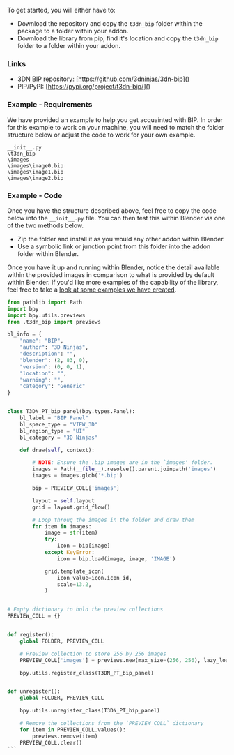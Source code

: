 To get started, you will either have to:

-   Download the repository and copy the `t3dn_bip` folder within the package
    to a folder within your addon.
-   Download the library from pip, find it's location and copy the `t3dn_bip`
    folder to a folder within your addon.

### Links

-   3DN BIP repository: [https://github.com/3dninjas/3dn-bip]()
-   PIP/PyPI: [https://pypi.org/project/t3dn-bip/]()

### Example - Requirements

We have provided an example to help you get acquainted with BIP. In order for
this example to work on your machine, you will need to match the folder
structure below or adjust the code to work for your own example.

```
__init__.py
\t3dn_bip
\images
\images\image0.bip
\images\image1.bip
\images\image2.bip
```

### Example - Code

Once you have the structure described above, feel free to copy the code below
into the `__init__.py` file. You can then test this within Blender via one of
the two methods below.

-   Zip the folder and install it as you would any other addon within Blender.
-   Use a symbolic link or junction point from this folder into the addon folder
    within Blender.

Once you have it up and running within Blender, notice the detail available
within the provided images in comparison to what is provided by default within
Blender.
If you'd like more examples of the capability of the library, feel free to take
a [look at some examples we have created](example.md).

````python
from pathlib import Path
import bpy
import bpy.utils.previews
from .t3dn_bip import previews

bl_info = {
    "name": "BIP",
    "author": "3D Ninjas",
    "description": "",
    "blender": (2, 83, 0),
    "version": (0, 0, 1),
    "location": "",
    "warning": "",
    "category": "Generic"
}


class T3DN_PT_bip_panel(bpy.types.Panel):
    bl_label = "BIP Panel"
    bl_space_type = "VIEW_3D"
    bl_region_type = "UI"
    bl_category = "3D Ninjas"

    def draw(self, context):

        # NOTE: Ensure the .bip images are in the `images' folder.
        images = Path(__file__).resolve().parent.joinpath('images')
        images = images.glob('*.bip')

        bip = PREVIEW_COLL['images']

        layout = self.layout
        grid = layout.grid_flow()

        # Loop throug the images in the folder and draw them
        for item in images:
            image = str(item)
            try:
                icon = bip[image]
            except KeyError:
                icon = bip.load(image, image, 'IMAGE')

            grid.template_icon(
                icon_value=icon.icon_id,
                scale=13.2,
            )


# Empty dictionary to hold the preview collections
PREVIEW_COLL = {}


def register():
    global FOLDER, PREVIEW_COLL

    # Preview collection to store 256 by 256 images
    PREVIEW_COLL['images'] = previews.new(max_size=(256, 256), lazy_load=True)

    bpy.utils.register_class(T3DN_PT_bip_panel)


def unregister():
    global FOLDER, PREVIEW_COLL

    bpy.utils.unregister_class(T3DN_PT_bip_panel)

    # Remove the collections from the `PREVIEW_COLL` dictionary
    for item in PREVIEW_COLL.values():
        previews.remove(item)
    PREVIEW_COLL.clear()
```
````
